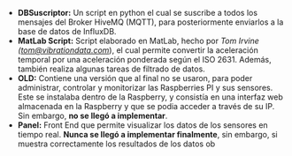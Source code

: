 - **DBSuscriptor:** Un script en python el cual se suscribe a todos los mensajes del Broker HiveMQ (MQTT), para posteriormente enviarlos a la base de datos de InfluxDB.
- **MatLab Script:** Script elaborado en MatLab, hecho por *Tom Irvine (tom@vibrationdata.com*), el cual permite convertir la aceleración temporal por una aceleración ponderada según el ISO 2631. Además, también realiza algunas tareas de filtrado de datos.
- **OLD:** Contiene una versión que al final no se usaron, para poder administrar, controlar y monitorizar las Raspberries PI y sus sensores. Este se instalaba dentro de la Raspberry, y consistía en una interfaz web almacenada en la Raspberry y que se podia acceder a través de su IP. Sin embargo, **no se llegó a implementar**.
- **Panel:** Front End que permite visualizar los datos de los sensores en tiempo real. **Nunca se llegó a implementar finalmente**, sin embargo, si muestra correctamente los resultados de los datos ob